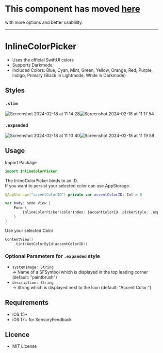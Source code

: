 # This component has moved [here](https://github.com/photangralenphie/AwesomeSwiftyComponents/blob/main/Sources/AwesomeSwiftyComponents/InlineColorPicker.swift)
with more options and better usablility.

---

# InlineColorPicker

 - Uses the official SwiftUI colors
 - Supports Darkmode
 - Included Colors: Blue, Cyan, Mint, Green, Yellow, Orange, Red, Purple, Indigo, Primary (Black in Lightmode, White in Darkmode)

## Styles
### ```.slim```
![Screenshot 2024-02-18 at 11 14 28](https://github.com/photangralenphie/InlineColorPicker/assets/64361476/ed0f2fcb-26e1-40da-9874-70be9a7348e6)![Screenshot 2024-02-18 at 11 17 54](https://github.com/photangralenphie/InlineColorPicker/assets/64361476/d91d3b78-7e87-41ef-8dec-4dbf1914a23b)

### ```.expanded```
![Screenshot 2024-02-18 at 11 10 40](https://github.com/photangralenphie/InlineColorPicker/assets/64361476/2405069f-1658-4e1e-8d8b-033620c66615)![Screenshot 2024-02-18 at 11 19 58](https://github.com/photangralenphie/InlineColorPicker/assets/64361476/44b1a234-f6de-4445-8c2e-127c05e05be2)


## Usage
Import Package
```swift
import InlineColorPicker
```

The InlineColorPicker binds to an ID.  
If you want to persist your selected color can use AppStorage.
```swift
@AppStorage("accentColorID") private var accentColorID: Int = 0

var body: some View {
    Form {
        InlineColorPicker(colorIndex: $accentColorID, pickerStyle: .expanded)
    }
}
```

Use your selected Color
```swift
ContentView()
    .tint(GetColorById(accentColorID))
```
### Optional Parameters for ```.expanded``` style
 - ```systemImage: String```  
  -> Name of a SFSymbol which is displayed in the top leading corner (default: "paintbrush")  
 - ```description: String```  
  -> String which is displayed next to the Icon (default: "Accent Color:")

## Requirements
 - iOS 15+
 - iOS 17+ for SensoryFeedback

## Licence
 - MIT License
